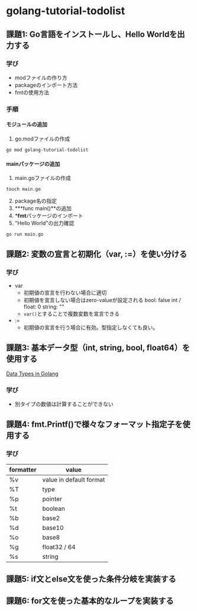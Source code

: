 # golang-tutorial-todolist



## 課題1: Go言語をインストールし、Hello Worldを出力する

### 学び
- modファイルの作り方
- packageのインポート方法
- fmtの使用方法

### 手順

#### モジュールの追加
1. go.modファイルの作成
```
go mod golang-tutorial-todolist
```

#### mainパッケージの追加
1. main.goファイルの作成
```
touch main.go
```
2. package名の指定
3. ***func main()**の追加
4. ***fmt**パッケージのインポート
5. "Hello World"の出力確認
```
go run main.go
```


## 課題2: 変数の宣言と初期化（var, :=）を使い分ける

### 学び
- var
  - 初期値の宣言を行わない場合に適切
  - 初期値を宣言しない場合はzero-valueが設定される
    bool: false
    int / float: 0
    string: ""
  - ```var()```とすることで複数変数を宣言できる
- :=
  - 初期値の宣言を行う場合に有効。型指定しなくても良い。



## 課題3: 基本データ型（int, string, bool, float64）を使用する

[Data Types in Golang](https://www.geeksforgeeks.org/go-language/data-types-in-go/)

### 学び
- 別タイプの数値は計算することができない


## 課題4: fmt.Printf()で様々なフォーマット指定子を使用する

### 学び
| formatter | value |
|-----------|-------|
|     %v      |   value in default format   |
|     %T      |   type   |
|     %p      |   pointer    |
|      %t     |    boolean   |
|       %b    |    base2   |
|       %d    |    base10   |
|       %o    |    base8  |
|       %g    |    float32 / 64  |
|       %s    |    string  |

## 課題5: if文とelse文を使った条件分岐を実装する

## 課題6: for文を使った基本的なループを実装する
